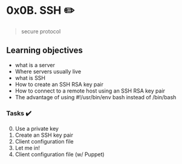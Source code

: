 # 0x0B. SSH :pencil2:
> secure protocol

## Learning objectives
* what is a server
* Where servers usually live
* what is SSH
* How to create an SSH RSA key pair
* How to connect to a remote host using an SSH RSA key pair
* The advantage of using #!/usr/bin/env bash instead of /bin/bash

### Tasks :heavy_check_mark:
0. Use a private key
1. Create an SSH key pair
2. Client configuration file
3. Let me in!
4. Client configuration file (w/ Puppet)

